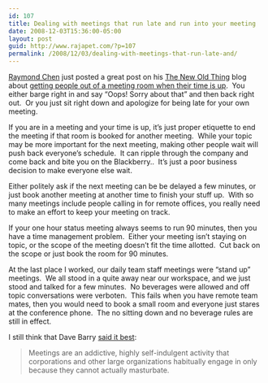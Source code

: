 ```yaml
---
id: 107
title: Dealing with meetings that run late and run into your meeting
date: 2008-12-03T15:36:00-05:00
layout: post
guid: http://www.rajapet.com/?p=107
permalink: /2008/12/03/dealing-with-meetings-that-run-late-and/
---
```

</p> 

[Raymond Chen](http://en.wikipedia.org/wiki/Raymond_Chen "Wikiepedia bio") just posted a great post on his [The New Old Thing](http://blogs.msdn.com/oldnewthing/default.aspx) blog about [getting people out of a meeting room when their time is up](http://blogs.msdn.com/oldnewthing/archive/2008/12/02/9162407.aspx "The Old New Thing : Raymond's technique for getting people to leave a meeting room when their meeting runs over").  You either barge right in and say “Oops! Sorry about that” and then back right out.  Or you just sit right down and apologize for being late for your own meeting.</p> </p> 

If you are in a meeting and your time is up, it’s just proper etiquette to end the meeting if that room is booked for another meeting.  While your topic may be more important for the next meeting, making other people wait will push back everyone’s schedule.  It can ripple through the company and come back and bite you on the Blackberry..  It’s just a poor business decision to make everyone else wait.

Either politely ask if the next meeting can be be delayed a few minutes, or just book another meeting at another time to finish your stuff up.  With so many meetings include people calling in for remote offices, you really need to make an effort to keep your meeting on track.

If your one hour status meeting always seems to run 90 minutes, then you have a time management problem.  Either your meeting isn’t staying on topic, or the scope of the meeting doesn’t fit the time allotted.  Cut back on the scope or just book the room for 90 minutes.

At the last place I worked, our daily team staff meetings were “stand up” meetings.  We all stood in a quite away near our workspace, and we just stood and talked for a few minutes.  No beverages were allowed and off topic conversations were verboten.  This fails when you have remote team mates, then you would need to book a small room and everyone just stares at the conference phone.  The no sitting down and no beverage rules are still in effect.

I still think that Dave Barry [said it best](http://www.quotedb.com/quotes/773 "from QuoteDB.com"):

> Meetings are an addictive, highly self-indulgent activity that corporations and other large organizations habitually engage in only because they cannot actually masturbate.
